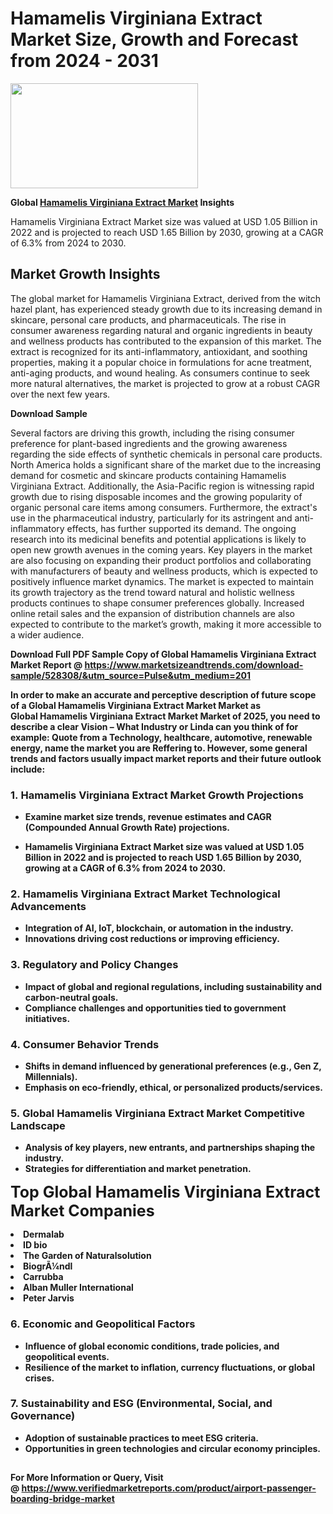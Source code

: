 <H1>Hamamelis Virginiana Extract Market Size, Growth and Forecast from 2024 - 2031</H1><img class="aligncenter size-medium wp-image-584254" src="https://thirdeyenews.in/wp-content/uploads/2024/09/Global-Market-Research-300x168.jpeg" alt="" width="300" height="168" /><p><strong>Global&nbsp;<a href="https://www.marketsizeandtrends.com/download-sample/528308/&amp;utm_source=Pulse&amp;utm_medium=201">Hamamelis Virginiana Extract Market</a> Insights</strong></p><p>Hamamelis Virginiana Extract Market size was valued at USD 1.05 Billion in 2022 and is projected to reach USD 1.65 Billion by 2030, growing at a CAGR of 6.3% from 2024 to 2030.</p><p><h2>Market Growth Insights</h2> <p>The global market for Hamamelis Virginiana Extract, derived from the witch hazel plant, has experienced steady growth due to its increasing demand in skincare, personal care products, and pharmaceuticals. The rise in consumer awareness regarding natural and organic ingredients in beauty and wellness products has contributed to the expansion of this market. The extract is recognized for its anti-inflammatory, antioxidant, and soothing properties, making it a popular choice in formulations for acne treatment, anti-aging products, and wound healing. As consumers continue to seek more natural alternatives, the market is projected to grow at a robust CAGR over the next few years.</p> <p><strong>Download Sample</strong></p> <p>Several factors are driving this growth, including the rising consumer preference for plant-based ingredients and the growing awareness regarding the side effects of synthetic chemicals in personal care products. North America holds a significant share of the market due to the increasing demand for cosmetic and skincare products containing Hamamelis Virginiana Extract. Additionally, the Asia-Pacific region is witnessing rapid growth due to rising disposable incomes and the growing popularity of organic personal care items among consumers. Furthermore, the extract's use in the pharmaceutical industry, particularly for its astringent and anti-inflammatory effects, has further supported its demand. The ongoing research into its medicinal benefits and potential applications is likely to open new growth avenues in the coming years. Key players in the market are also focusing on expanding their product portfolios and collaborating with manufacturers of beauty and wellness products, which is expected to positively influence market dynamics. The market is expected to maintain its growth trajectory as the trend toward natural and holistic wellness products continues to shape consumer preferences globally. Increased online retail sales and the expansion of distribution channels are also expected to contribute to the market’s growth, making it more accessible to a wider audience. <p><strong></p><p><span class=""><strong>Download Full PDF Sample Copy of Global Hamamelis Virginiana Extract Market Report</strong> @ <a href="https://www.marketsizeandtrends.com/download-sample/528308/&amp;utm_source=Pulse&amp;utm_medium=201" target="_blank">https://www.marketsizeandtrends.com/download-sample/528308/&amp;utm_source=Pulse&amp;utm_medium=201</a></span></p><p>In order to make an accurate and perceptive description of future scope of a Global&nbsp;Hamamelis Virginiana Extract Market Market as Global&nbsp;Hamamelis Virginiana Extract Market Market of 2025, you need to describe a clear Vision &ndash; What Industry or Linda can you think of for example: Quote from a Technology, healthcare, automotive, renewable energy, name the market you are Reffering to. However, some general trends and factors usually impact market reports and their future outlook include:</p><h3>1.&nbsp;<strong>Hamamelis Virginiana Extract Market Growth Projections</strong></h3><ul><li>Examine market size trends, revenue estimates and CAGR (Compounded Annual Growth Rate) projections.</li><li><p>Hamamelis Virginiana Extract Market size was valued at USD 1.05 Billion in 2022 and is projected to reach USD 1.65 Billion by 2030, growing at a CAGR of 6.3% from 2024 to 2030.</p></li></ul><h3>2.&nbsp;<strong>Hamamelis Virginiana Extract Market Technological Advancements</strong></h3><ul><li>Integration of AI, IoT, blockchain, or automation in the industry.</li><li>Innovations driving cost reductions or improving efficiency.</li></ul><h3>3.&nbsp;<strong>Regulatory and Policy Changes</strong></h3><ul><li>Impact of global and regional regulations, including sustainability and carbon-neutral goals.</li><li>Compliance challenges and opportunities tied to government initiatives.</li></ul><h3>4.&nbsp;<strong>Consumer Behavior Trends</strong></h3><ul><li>Shifts in demand influenced by generational preferences (e.g., Gen Z, Millennials).</li><li>Emphasis on eco-friendly, ethical, or personalized products/services.</li></ul><h3>5.&nbsp;<strong>Global Hamamelis Virginiana Extract Market Competitive Landscape</strong></h3><ul><li>Analysis of key players, new entrants, and partnerships shaping the industry.</li><li>Strategies for differentiation and market penetration.</li></ul><p data-pm-slice="1 1 []"><span style="color: inherit; font-family: inherit; font-size: 25px;">Top Global Hamamelis Virginiana Extract Market Companies</span></p><div class="" data-test-id=""><p><li>Dermalab</li><li> ID bio</li><li> The Garden of Naturalsolution</li><li> BiogrÃ¼ndl</li><li> Carrubba</li><li> Alban Muller International</li><li> Peter Jarvis</li></p></div><h3>6.&nbsp;<strong>Economic and Geopolitical Factors</strong></h3><ul><li>Influence of global economic conditions, trade policies, and geopolitical events.</li><li>Resilience of the market to inflation, currency fluctuations, or global crises.</li></ul><h3>7.&nbsp;<strong>Sustainability and ESG (Environmental, Social, and Governance)</strong></h3><ul><li>Adoption of sustainable practices to meet ESG criteria.</li><li>Opportunities in green technologies and circular economy principles.</li></ul><h2><strong style="font-size: 14px;">For More Information or Query, Visit @&nbsp;</strong><a style="background-color: #ffffff; font-size: 14px;" href="https://www.marketsizeandtrends.com/report/hamamelis-virginiana-extract-market/" target="_blank">https://www.verifiedmarketreports.com/product/airport-passenger-boarding-bridge-market</a></h2>
